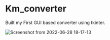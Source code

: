 # Km_converter
Built my First GUI based converter using tkinter.

![Screenshot from 2022-06-28 18-17-13](https://user-images.githubusercontent.com/106507229/176192118-0d6391fa-f415-4d84-9a50-7a7ff7210088.png)


